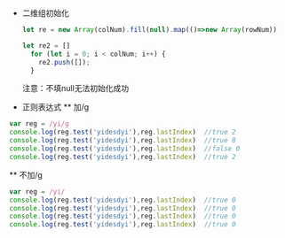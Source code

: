 * 二维组初始化

  ```javascript
  let re = new Array(colNum).fill(null).map(()=>new Array(rowNum))
  
  let re2 = []
    for (let i = 0; i < colNum; i++) {
      re2.push([]);
    }
  ```

  注意：不填null无法初始化成功<br>
  [](image/note1.png)
  

* 正则表达式
** 加/g
```js
var reg = /yi/g
console.log(reg.test('yidesdyi'),reg.lastIndex)  //true 2
console.log(reg.test('yidesdyi'),reg.lastIndex)  //true 8
console.log(reg.test('yidesdyi'),reg.lastIndex)  //false 0
console.log(reg.test('yidesdyi'),reg.lastIndex)  //true 2
```
** 不加/g
```js
var reg = /yi/
console.log(reg.test('yidesdyi'),reg.lastIndex)  //true 0
console.log(reg.test('yidesdyi'),reg.lastIndex)  //true 0
console.log(reg.test('yidesdyi'),reg.lastIndex)  //true 0
console.log(reg.test('yidesdyi'),reg.lastIndex)  //true 0
```